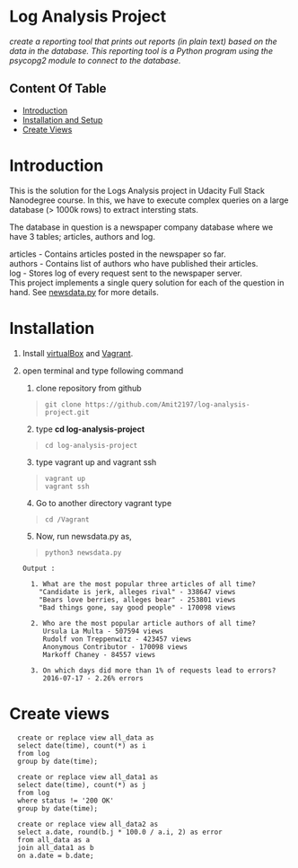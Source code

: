 
# Log Analysis Project

*create a reporting tool that prints out reports (in plain text)
based on the data in the database. This reporting tool is a
Python program using the psycopg2 module to connect to the database.*

## Content Of Table
* [Introduction](#introduction)
* [Installation and Setup](#installation)
* [Create Views](#create-views)

# Introduction
This is the solution for the Logs Analysis project in Udacity Full Stack Nanodegree course. In this, we have to execute complex queries on a large database (> 1000k rows) to extract intersting stats.

The database in question is a newspaper company database where we have 3 tables; articles, authors and log.

articles - Contains articles posted in the newspaper so far.  
authors - Contains list of authors who have published their articles.  
log - Stores log of every request sent to the newspaper server.  
This project implements a single query solution for each of the question in hand. See [newsdata.py](newsdata.py) for more details.

# Installation
1. Install [virtualBox](https://www.virtualbox.org/wiki/Download_Old_Builds_5_1) and [Vagrant](https://www.vagrantup.com/).
2. open terminal and type following command

    1. clone repository from github  
    > `git clone https://github.com/Amit2197/log-analysis-project.git`

    2. type <strong>cd log-analysis-project</strong>
    > `cd log-analysis-project`

    3. type vagrant up and vagrant ssh
    >`vagrant up`  
    >`vagrant ssh`

    4. Go to another directory vagrant type
    >`cd /Vagrant`

    5. Now, run newsdata.py as,
    >`python3 newsdata.py`

    ```
    Output :  

      1. What are the most popular three articles of all time?
        "Candidate is jerk, alleges rival" - 338647 views
        "Bears love berries, alleges bear" - 253801 views
        "Bad things gone, say good people" - 170098 views

      2. Who are the most popular article authors of all time?
         Ursula La Multa - 507594 views
         Rudolf von Treppenwitz - 423457 views
         Anonymous Contributor - 170098 views
         Markoff Chaney - 84557 views

      3. On which days did more than 1% of requests lead to errors?
         2016-07-17 - 2.26% errors
    ```

# Create views

  ```
    create or replace view all_data as
    select date(time), count(*) as i
    from log
    group by date(time);
  ```

  ```
    create or replace view all_data1 as
    select date(time), count(*) as j
    from log
    where status != '200 OK'
    group by date(time);
  ```

  ```
    create or replace view all_data2 as
    select a.date, round(b.j * 100.0 / a.i, 2) as error
    from all_data as a
    join all_data1 as b
    on a.date = b.date;
  ```
